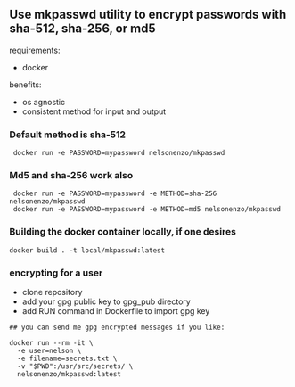 ## Use mkpasswd utility to encrypt passwords with sha-512, sha-256, or md5
requirements: 
 - docker

benefits:
 - os agnostic
 - consistent method for input and output

### Default method is sha-512
```
 docker run -e PASSWORD=mypassword nelsonenzo/mkpasswd
```
### Md5 and sha-256 work also
```
 docker run -e PASSWORD=mypassword -e METHOD=sha-256 nelsonenzo/mkpasswd 
 docker run -e PASSWORD=mypassword -e METHOD=md5 nelsonenzo/mkpasswd 
```

### Building the docker container locally, if one desires
```
docker build . -t local/mkpasswd:latest
```

### encrypting for a user
- clone repository
- add your gpg public key to gpg_pub directory
- add RUN command in Dockerfile to import gpg key
```
## you can send me gpg encrypted messages if you like:

docker run --rm -it \
  -e user=nelson \
  -e filename=secrets.txt \
  -v "$PWD":/usr/src/secrets/ \
  nelsonenzo/mkpasswd:latest
```
